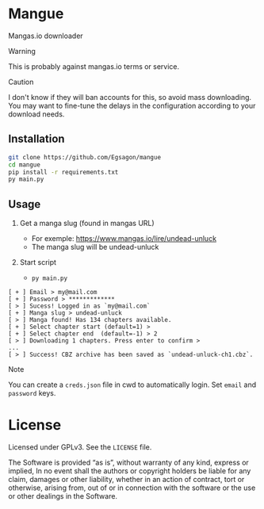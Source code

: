 # Mangue

Mangas.io downloader

> [!WARNING]
> This is probably against mangas.io terms or service.

> [!CAUTION]
> I don't know if they will ban accounts for this, so avoid mass downloading. You may want to fine-tune the delays in the configuration according to your download needs.

## Installation
```sh
git clone https://github.com/Egsagon/mangue
cd mangue
pip install -r requirements.txt
py main.py
```

## Usage

1. Get a manga slug (found in mangas URL)
    - For exemple: https://www.mangas.io/lire/undead-unluck
    - The manga slug will be undead-unluck

2. Start script
    - `py main.py`

```
[ + ] Email > my@mail.com
[ + ] Password > *************
[ > ] Sucess! Logged in as `my@mail.com`
[ + ] Manga slug > undead-unluck
[ > ] Manga found! Has 134 chapters available.
[ + ] Select chapter start (default=1) >
[ + ] Select chapter end  (default=-1) > 2
[ > ] Downloading 1 chapters. Press enter to confirm >
...
[ > ] Success! CBZ archive has been saved as `undead-unluck-ch1.cbz`.
```

> [!NOTE]
> You can create a `creds.json` file in cwd to automatically login. Set `email` and `password` keys.

# License

Licensed under GPLv3. See the `LICENSE` file.

The Software is provided “as is”, without warranty of any kind, express or implied, In no event shall the authors or copyright holders be liable for any claim, damages or other liability, whether in an action of contract, tort or otherwise, arising from, out of or in connection with the software or the use or other dealings in the Software.
